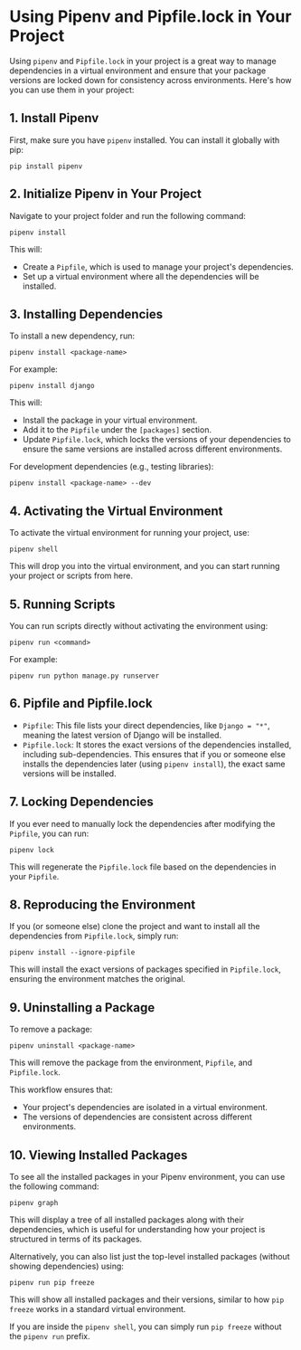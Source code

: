 
Using Pipenv and Pipfile.lock in Your Project
=============================================

Using `pipenv` and `Pipfile.lock` in your project is a great way to manage dependencies in a virtual environment and ensure that your package versions are locked down for consistency across environments. Here's how you can use them in your project:

1\. Install Pipenv
------------------

First, make sure you have `pipenv` installed. You can install it globally with pip:

`pip install pipenv`

2\. Initialize Pipenv in Your Project
-------------------------------------

Navigate to your project folder and run the following command:

`pipenv install`

This will:

- Create a `Pipfile`, which is used to manage your project's dependencies.
- Set up a virtual environment where all the dependencies will be installed.

3\. Installing Dependencies
---------------------------

To install a new dependency, run:

`pipenv install <package-name>`

For example:

`pipenv install django`

This will:

- Install the package in your virtual environment.
- Add it to the `Pipfile` under the `[packages]` section.
- Update `Pipfile.lock`, which locks the versions of your dependencies to ensure the same versions are installed across different environments.

For development dependencies (e.g., testing libraries):

`pipenv install <package-name> --dev`

4\. Activating the Virtual Environment
--------------------------------------

To activate the virtual environment for running your project, use:

`pipenv shell`

This will drop you into the virtual environment, and you can start running your project or scripts from here.

5\. Running Scripts
-------------------

You can run scripts directly without activating the environment using:

`pipenv run <command>`

For example:

`pipenv run python manage.py runserver`

6\. Pipfile and Pipfile.lock
----------------------------

- `Pipfile`: This file lists your direct dependencies, like `Django = "*"`, meaning the latest version of Django will be installed.
- `Pipfile.lock`: It stores the exact versions of the dependencies installed, including sub-dependencies. This ensures that if you or someone else installs the dependencies later (using `pipenv install`), the exact same versions will be installed.

7\. Locking Dependencies
------------------------

If you ever need to manually lock the dependencies after modifying the `Pipfile`, you can run:

`pipenv lock`

This will regenerate the `Pipfile.lock` file based on the dependencies in your `Pipfile`.

8\. Reproducing the Environment
-------------------------------

If you (or someone else) clone the project and want to install all the dependencies from `Pipfile.lock`, simply run:

`pipenv install --ignore-pipfile`

This will install the exact versions of packages specified in `Pipfile.lock`, ensuring the environment matches the original.

9\. Uninstalling a Package
--------------------------

To remove a package:

`pipenv uninstall <package-name>`

This will remove the package from the environment, `Pipfile`, and `Pipfile.lock`.

This workflow ensures that:

- Your project's dependencies are isolated in a virtual environment.
- The versions of dependencies are consistent across different environments.

10\. Viewing Installed Packages
-------------------------------

To see all the installed packages in your Pipenv environment, you can use the following command:

`pipenv graph`

This will display a tree of all installed packages along with their dependencies, which is useful for understanding how your project is structured in terms of its packages.

Alternatively, you can also list just the top-level installed packages (without showing dependencies) using:

`pipenv run pip freeze`

This will show all installed packages and their versions, similar to how `pip freeze` works in a standard virtual environment.

If you are inside the `pipenv shell`, you can simply run `pip freeze` without the `pipenv run` prefix.
